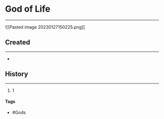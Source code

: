 # God of Life
---
![[Pasted image 20230127150225.png]]

## Created
---
-  

## History
---
1. 1

#### Tags 
- #Gods 